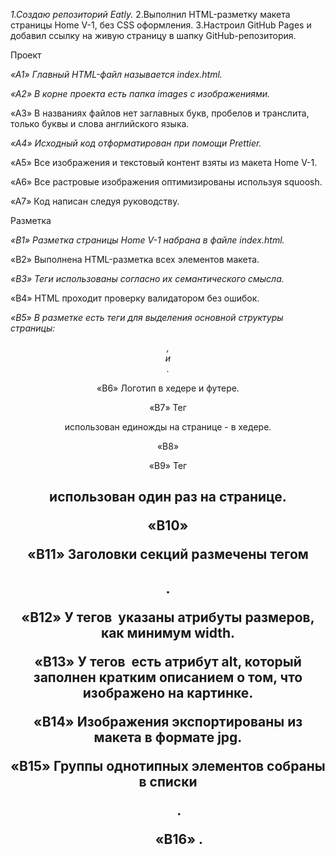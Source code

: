 *1.Создаю репозиторий Eatly.*
2.Выполнил HTML-разметку макета страницы Home V-1, без CSS оформления.
3.Настроил GitHub Pages и добавил ссылку на живую страницу в шапку GitHub-репозитория.

Проект

*«A1» Главный HTML-файл называется index.html.*

*«A2» В корне проекта есть папка images с изображениями.*

«A3» В названиях файлов нет заглавных букв, пробелов и транслита, только буквы и слова английского языка.

*«A4» Исходный код отформатирован при помощи Prettier.*

«A5» Все изображения и текстовый контент взяты из макета Home V-1.

«A6» Все растровые изображения оптимизированы используя squoosh.

«A7» Код написан следуя руководству.



Разметка

*«B1» Разметка страницы Home V-1 набрана в файле index.html.*

«B2» Выполнена HTML-разметка всех элементов макета.

*«B3» Теги использованы согласно их семантического смысла.*

«B4» HTML проходит проверку валидатором без ошибок.

*«B5» В разметке есть теги для выделения основной структуры страницы: <header>, <main> и <footer>.*

«B6» Логотип в хедере и футере.

«B7» Тег <nav> использован единожды на странице - в хедере.

«B8» 

«B9» Тег <h1> использован один раз на странице.

«B10» 

«B11» Заголовки секций размечены тегом <h2>.

«B12» У тегов <img> указаны атрибуты размеров, как минимум width.

«B13» У тегов <img> есть атрибут alt, который заполнен кратким описанием о том, что изображено на картинке.

«B14» Изображения экспортированы из макета в формате jpg.

«B15» Группы однотипных элементов собраны в списки <ul>.

«B16» .
